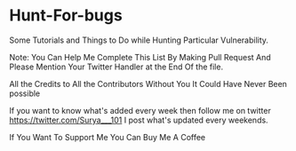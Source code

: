 # Hunt-For-bugs
Some Tutorials and Things to Do while Hunting Particular Vulnerability.

Note: You Can Help Me Complete This List By Making Pull Request And Please Mention Your Twitter Handler at the End Of the file.

All the Credits to All the Contributors Without You It Could Have Never Been possible

If you want to know what's added every week then follow me on twitter https://twitter.com/Surya___101 I post what's updated every weekends.

If You Want To Support Me You Can Buy Me A Coffee
